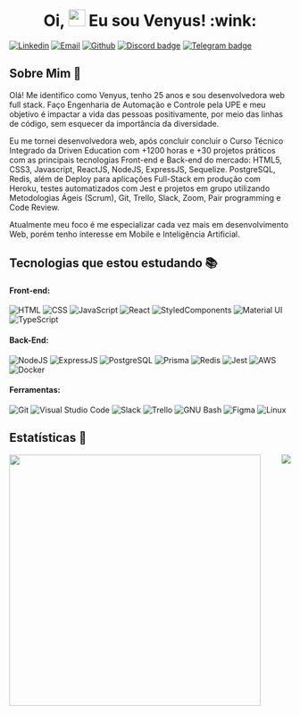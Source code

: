 <h1 align="center">Oi, <img src="https://raw.githubusercontent.com/kaueMarques/kaueMarques/master/hi.gif" width="30px" height="30px"> Eu sou Venyus! :wink: </h1>

[![Linkedin](https://img.shields.io/badge/LinkedIn-0077B5?style=for-the-badge&logo=linkedin&logoColor=white)](https://www.linkedin.com/in/venyustech/)
[![Email](https://img.shields.io/badge/Gmail-D14836?style=for-the-badge&logo=gmail&logoColor=white)](mailto:venyustech@gmail.com)
[![Github](https://img.shields.io/badge/GitHub-100000?style=for-the-badge&logo=github&logoColor=white)](https://github.com/venyustech)
[![Discord badge](https://img.shields.io/badge/Discord-7289DA?style=for-the-badge&logo=discord&logoColor=white)](https://discord.gg/WcWaCNfG)
[![Telegram badge](https://img.shields.io/badge/Telegram-2CA5E0?style=for-the-badge&logo=telegram&logoColor=white)](https://t.me/VenyusTech)

## Sobre Mim :wave:

Olá! Me identifico como Venyus, tenho 25 anos e sou desenvolvedora web full stack. Faço Engenharia de Automação e Controle pela UPE e meu objetivo é impactar a vida das pessoas positivamente, por meio das linhas de código, sem esquecer da importância da diversidade.

Eu me tornei desenvolvedora web, após concluir concluir o Curso Técnico Integrado da Driven Education com +1200 horas e +30 projetos práticos com as principais tecnologias Front-end e Back-end do mercado: HTML5, CSS3, Javascript, ReactJS, NodeJS, ExpressJS, Sequelize. PostgreSQL, Redis, além de Deploy para aplicações Full-Stack em produção com Heroku, testes automatizados com Jest e projetos em grupo utilizando Metodologias Ágeis (Scrum), Git, Trello, Slack, Zoom, Pair programming e Code Review.

Atualmente meu foco é me especializar cada vez mais em desenvolvimento Web, porém tenho interesse em Mobile e Inteligência Artificial.

## Tecnologias que estou estudando :books:

#### Front-end:

![HTML](https://img.shields.io/badge/HTML5-E34F26?style=flat-square&logo=html5&logoColor=white)
![CSS](https://img.shields.io/badge/CSS3-1572B6?style=flat-square&logo=css3&logoColor=white)
![JavaScript](https://img.shields.io/badge/JavaScript-F7DF1E?style=flat-square&logo=javascript&logoColor=black)
![React](https://img.shields.io/badge/React-20232A?style=flat-square&logo=react&logoColor=61DAFB)
![StyledComponents](https://img.shields.io/badge/Styled--Components-DB7093?style=flat-square&logo=styled-components&logoColor=white)
![Material UI](https://img.shields.io/badge/Material%20UI-007FFF?style=flat-square&logo=mui&logoColor=white)
![TypeScript](https://img.shields.io/badge/TypeScript-007ACC?style=flat-square&logo=typescript&logoColor=white)


#### Back-End:

![NodeJS](https://img.shields.io/badge/Node.js-43853D?style=flat-square&logo=node.js&logoColor=white)
![ExpressJS](https://img.shields.io/badge/Express.js-404D59?style=flat-square&logo=express&logoColor=white)
![PostgreSQL](https://img.shields.io/badge/PostgreSQL-316192?style=flat-square&logo=postgresql&logoColor=white)
![Prisma](https://img.shields.io/badge/Prisma-3982CE?style=flat-square&logo=Prisma&logoColor=white)
![Redis](https://img.shields.io/badge/Redis-DC382D?style=flat-square&logo=redis&logoColor=ffffff)
![Jest](https://img.shields.io/badge/Jest-C21325?style=flat-square&logo=jest&logoColor=white)
![AWS](https://img.shields.io/badge/Amazon_AWS-232F3E?style=flat-square&logo=amazon-aws&logoColor=white)
![Docker](https://img.shields.io/badge/Docker-black?style=flat-square&logo=docker)

#### Ferramentas:

![Git](https://img.shields.io/badge/Git-F05032?style=flat-square&logo=git&logoColor=white)
![Visual Studio Code](https://img.shields.io/badge/Visual_Studio_Code-0078D4?style=flat-square&logo=visual%20studio%20code&logoColor=white)
![Slack](https://img.shields.io/badge/Slack-4A154B?style=flat-square&logo=slack&logoColor=white)
![Trello](https://img.shields.io/badge/Trello-0079BF?style=flat-square&logo=trello&logoColor=white)
![GNU Bash](https://img.shields.io/badge/GNU_Bash-4EAA25?style=flat-square&logo=gnu-bash&logoColor=white)
![Figma](https://img.shields.io/badge/Figma-F24E1E?style=flat-square&logo=figma&logoColor=white)
![Linux](https://img.shields.io/badge/Linux-FCC624?style=flat-square&logo=linux&logoColor=black)

## Estatísticas :rocket:

<img align="left" width="450" src="https://github-readme-stats.vercel.app/api?username=venyustech&show_icons=true&count_private=true&hide=stars,issues" />
<img align="right" src="https://github-readme-stats.vercel.app/api/top-langs/?username=venyustech&layout=compact" />
